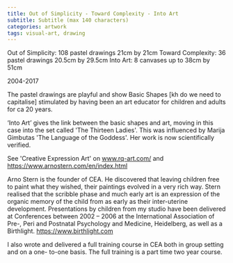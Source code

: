```yaml
---
title: Out of Simplicity - Toward Complexity - Into Art
subtitle: Subtitle (max 140 characters)
categories: artwork
tags: visual-art, drawing
---
```


Out of Simplicity: 108 pastel drawings 21cm by 21cm
Toward Complexity: 36 pastel drawings 20.5cm by 29.5cm
Into Art: 8 canvases up to 38cm by 51cm

2004-2017

The pastel drawings are playful and show Basic Shapes [kh do we need to capitalise] stimulated by having been an art educator for children and adults for ca 20 years.

‘Into Art’ gives the link between the basic shapes and art, moving in this case into the set called 'The Thirteen Ladies'. This was influenced by Marija Gimbutas 'The Language of the Goddess'. Her work is now scientifically verified.

See 'Creative Expression Art' on www.rq-art.com/ and https://www.arnostern.com/en/index.html

Arno Stern is the founder of CEA. He discovered that leaving children free to paint what they wished, their paintings evolved in a very rich way. Stern realised that the scribble phase and much early art is an expression of the organic memory of the child from as early as their inter-uterine development. Presentations by children from my studio have been delivered at Conferences between 2002 – 2006 at the International Association of Pre-, Peri and Postnatal Psychology and Medicine, Heidelberg, as well as a Birthlight. https://www.birthlight.com

I also wrote and delivered a full training course in CEA both in group setting and on a one- to-one basis. The full training is a part time two year course.
